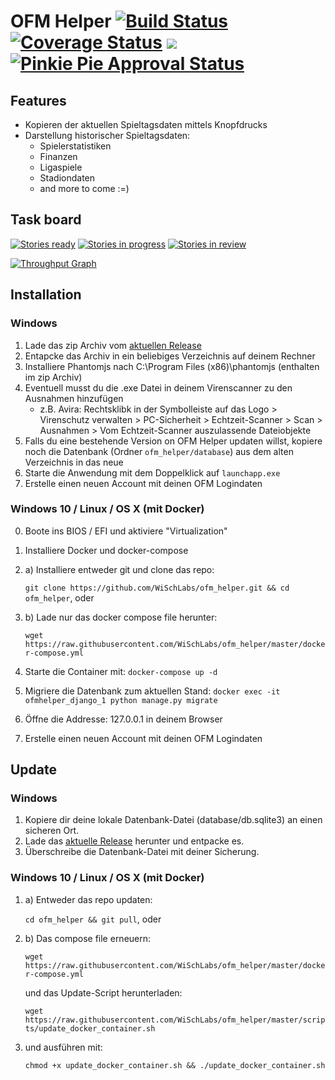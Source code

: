 # OFM Helper [![Build Status](https://travis-ci.org/WiSchLabs/ofm_helper.svg?branch=master)](https://travis-ci.org/WiSchLabs/ofm_helper) [![Coverage Status](https://coveralls.io/repos/github/WiSchLabs/ofm_helper/badge.svg?branch=master)](https://coveralls.io/github/WiSchLabs/ofm_helper?branch=master) [![](https://images.microbadger.com/badges/image/wischlabs/ofm_helper.svg)](http://microbadger.com/images/wischlabs/ofm_helper "size of the docker image") [![Pinkie Pie Approval Status](http://dosowisko.net/pinkiepieapproved.svg)](https://www.youtube.com/watch?v=FULyN9Ai-A0)

## Features
* Kopieren der aktuellen Spieltagsdaten mittels Knopfdrucks
* Darstellung historischer Spieltagsdaten:
    * Spielerstatistiken
    * Finanzen
    * Ligaspiele
    * Stadiondaten
    * and more to come :=)

## Task board

[![Stories ready](https://badge.waffle.io/WiSchLabs/ofm_helper.png?label=backlog&title=Backlog)](http://waffle.io/WiSchLabs/ofm_helper)
[![Stories in progress](https://badge.waffle.io/WiSchLabs/ofm_helper.png?label=in%20progress&title=In%20progress)](http://waffle.io/WiSchLabs/ofm_helper)
[![Stories in review](https://badge.waffle.io/WiSchLabs/ofm_helper.png?label=in%20review&title=In%20review)](http://waffle.io/WiSchLabs/ofm_helper)

[![Throughput Graph](https://graphs.waffle.io/WiSchLabs/ofm_helper/throughput.svg)](https://waffle.io/WiSchLabs/ofm_helper/metrics/throughput)

## Installation

### Windows

1. Lade das zip Archiv vom [aktuellen Release](https://github.com/WiSchLabs/ofm_helper/releases/latest)
2. Entapcke das Archiv in ein beliebiges Verzeichnis auf deinem Rechner
3. Installiere Phantomjs nach C:\Program Files (x86)\phantomjs (enthalten im zip Archiv)
4. Eventuell musst du die .exe Datei in deinem Virenscanner zu den Ausnahmen hinzufügen
   - z.B. Avira: Rechtsklibk in der Symbolleiste auf das Logo > Virenschutz verwalten > PC-Sicherheit > Echtzeit-Scanner > Scan > Ausnahmen > Vom Echtzeit-Scanner auszulassende Dateiobjekte
5. Falls du eine bestehende Version on OFM Helper updaten willst, kopiere noch die Datenbank (Ordner `ofm_helper/database`) aus dem alten Verzeichnis in das neue
6. Starte die Anwendung mit dem Doppelklick auf `launchapp.exe`
7. Erstelle einen neuen Account mit deinen OFM Logindaten

### Windows 10 / Linux / OS X (mit Docker)

0. Boote ins BIOS / EFI und aktiviere "Virtualization"
1. Installiere Docker und docker-compose
2. a) Installiere entweder git und clone das repo: 

    `git clone https://github.com/WiSchLabs/ofm_helper.git && cd ofm_helper`, oder
2. b) Lade nur das docker compose file herunter: 

    `wget https://raw.githubusercontent.com/WiSchLabs/ofm_helper/master/docker-compose.yml`
3. Starte die Container mit: `docker-compose up -d`
4. Migriere die Datenbank zum aktuellen Stand: `docker exec -it ofmhelper_django_1 python manage.py migrate`
5. Öffne die Addresse: 127.0.0.1 in deinem Browser
6. Erstelle einen neuen Account mit deinen OFM Logindaten

## Update 

### Windows
1. Kopiere dir deine lokale Datenbank-Datei (database/db.sqlite3) an einen sicheren Ort. 
2. Lade das [aktuelle Release](https://github.com/WiSchLabs/ofm_helper/releases/latest) herunter und entpacke es.
3. Überschreibe die Datenbank-Datei mit deiner Sicherung.

### Windows 10 / Linux / OS X (mit Docker)


1. a) Entweder das repo updaten:

    `cd ofm_helper && git pull`, oder
1. b) Das compose file erneuern: 

    `wget https://raw.githubusercontent.com/WiSchLabs/ofm_helper/master/docker-compose.yml`
     
    und das Update-Script herunterladen:
    
    `wget https://raw.githubusercontent.com/WiSchLabs/ofm_helper/master/scripts/update_docker_container.sh`
2.  und ausführen mit:

    `chmod +x update_docker_container.sh && ./update_docker_container.sh`


